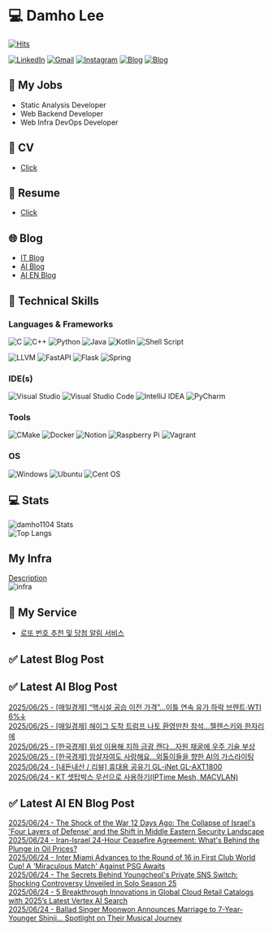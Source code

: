 
# 💻 Damho Lee

[![Hits](https://hits.seeyoufarm.com/api/count/incr/badge.svg?url=https%3A%2F%2Fgithub.com%2Fdamho1104&count_bg=%233D9CC8&title_bg=%23555555&icon=&icon_color=%23E7E7E7&title=hits&edge_flat=false)](https://hits.seeyoufarm.com)  

[![LinkedIn](https://img.shields.io/badge/Linkedin-%230077B5.svg?style=flat&logo=linkedin&logoColor=white)](https://www.linkedin.com/in/damho1104/)
[![Gmail](https://img.shields.io/badge/Gmail-D14836?style=flat&logo=gmail&logoColor=white)](mailto:damho1104@gmail.com)
[![Instagram](https://img.shields.io/badge/Instargram-%23E4405F.svg?style=flat&logo=Instagram&logoColor=white)](https://www.instagram.com/damho1104/)
[![Blog](https://img.shields.io/badge/Blog-%23000000.svg?style=flat&logo=Tistory&logoColor=white)](https://dmomo.co.kr/)
[![Blog](https://img.shields.io/badge/Blog-%23000000.svg?style=flat&logo=WordPress&logoColor=white)](https://blog.ai.dmomo.co.kr/)

## 📃 My Jobs
- Static Analysis Developer
- Web Backend Developer
- Web Infra DevOps Developer

## 📰 CV
- [Click](https://resume.dmomo.net/damho.lee/resume)  

## 📘 Resume
- [Click](https://damho1104.notion.site/8af3191b9815406d95708d9a0cea5a9e)  

## 🌐 Blog
- [IT Blog](https://dmomo.co.kr/)
- [AI Blog](https://blog.ai.dmomo.co.kr/)
- [AI EN Blog](https://ai.trend.dmomo.co.kr/)

## 💪 Technical Skills
### Languages & Frameworks
![C](https://img.shields.io/badge/c-%2300599C.svg?style=flat&logo=c&logoColor=white)
![C++](https://img.shields.io/badge/c++-%2300599C.svg?style=flat&logo=c%2B%2B&logoColor=white)
![Python](https://img.shields.io/badge/Python-3776AB.svg?&style=flat&logo=Python&logoColor=white)
![Java](https://img.shields.io/badge/java-%23ED8B00.svg?style=flat&logo=openjdk&logoColor=white)
![Kotlin](https://img.shields.io/badge/Kotlin-%237F52FF.svg?style=flat&logo=Kotlin&logoColor=white)
![Shell Script](https://img.shields.io/badge/Shell_script-%23121011.svg?style=flat&logo=gnu-bash&logoColor=white)  
  
![LLVM](https://img.shields.io/badge/LLVM/Clang-000B1D.svg?&style=flat&logo=LLVM&logoColor=white)
![FastAPI](https://img.shields.io/badge/FastAPI-005571?style=flat&logo=fastapi)
![Flask](https://img.shields.io/badge/Flask-%23000.svg?style=flat&logo=flask&logoColor=white)
![Spring](https://img.shields.io/badge/Springboot-%236DB33F.svg?style=flat&logo=spring&logoColor=white)
  
  
### IDE(s)
![Visual Studio](https://img.shields.io/badge/Visual%20Studio-5C2D91.svg?style=flat&logo=visual-studio&logoColor=white) 
![Visual Studio Code](https://img.shields.io/badge/Visual%20Studio%20Code-0078d7.svg?style=flat&logo=visual-studio-code&logoColor=white)
![IntelliJ IDEA](https://img.shields.io/badge/IntelliJIDEA-000000.svg?style=flat&logo=intellij-idea&logoColor=white) 
![PyCharm](https://img.shields.io/badge/PyCharm-143?style=flat&logo=pycharm&logoColor=black&color=black&labelColor=green) 


### Tools
![CMake](https://img.shields.io/badge/CMake-%23008FBA.svg?style=flat&logo=cmake&logoColor=white)
![Docker](https://img.shields.io/badge/docker-%230db7ed.svg?style=flat&logo=docker&logoColor=white)
![Notion](https://img.shields.io/badge/Notion-%23000000.svg?style=flat&logo=notion&logoColor=white)
![Raspberry Pi](https://img.shields.io/badge/-RaspberryPi-C51A4A?style=flat&logo=Raspberry-Pi)
![Vagrant](https://img.shields.io/badge/Vagrant-%231563FF.svg?style=flat&logo=vagrant&logoColor=white)


### OS
![Windows](https://img.shields.io/badge/Windows-0078D6?style=flat&logo=windows&logoColor=white)
![Ubuntu](https://img.shields.io/badge/Ubuntu-E95420?style=flat&logo=ubuntu&logoColor=white)
![Cent OS](https://img.shields.io/badge/Cent%20OS-002260?style=flat&logo=centos&logoColor=F0F0F0)


## :computer: Stats
![damho1104 Stats](https://github-readme-stats.vercel.app/api?username=damho1104&hide=issues&show_icons=true&show=prs_merged,prs_merged_percentage&theme=chartreuse-dark)  
![Top Langs](https://github-readme-stats.vercel.app/api/top-langs/?username=damho1104&layout=compact&theme=chartreuse-dark)


## My Infra
[Description](https://dmomo.co.kr/444)  
![infra](https://nextcloud.dmomo.net/apps/files_sharing/publicpreview/EtWDB9RaEXyf4FT?file=/&fileId=142416&x=6016&y=3384&a=true&etag=eee0bc0c4308201c786211582fdbc678)  





## 📣 My Service
- [로또 번호 추천 및 당첨 알림 서비스](https://lotto.dmomo.co.kr/)  


## ✅ Latest Blog Post


## ✅ Latest AI Blog Post
[2025/06/25 - [매일경제] “핵시설 공습 이전 가격”…이틀 연속 유가 하락 브렌트·WTI 6%↓](https://blog.ai.dmomo.co.kr/news/4218) <br/>
[2025/06/25 - [매일경제] 헤이그 도착 트럼프 나토 환영만찬 참석…젤렌스키와 한자리에](https://blog.ai.dmomo.co.kr/news/4215) <br/>
[2025/06/25 - [한국경제] 위성 이용해 지하 금광 캔다…자원 채굴에 우주 기술 부상](https://blog.ai.dmomo.co.kr/news/4212) <br/>
[2025/06/25 - [한국경제] 암살자여도 사랑해요…외톨이들을 향한 AI의 가스라이팅](https://blog.ai.dmomo.co.kr/news/4209) <br/>
[2025/06/24 - [내돈내산 / 리뷰] 휴대용 공유기 GL-iNet GL-AXT1800](https://blog.ai.dmomo.co.kr/review/4201) <br/>
[2025/06/24 - KT 셋탑박스 무선으로 사용하기(IPTime Mesh, MACVLAN)](https://blog.ai.dmomo.co.kr/infra/4194) <br/>

## ✅ Latest AI EN Blog Post
[2025/06/24 - The Shock of the War 12 Days Ago: The Collapse of Israel's 'Four Layers of Defense' and the Shift in Middle Eastern Security Landscape](https://ai.trend.dmomo.co.kr/2025/06/the-shock-of-war-12-days-ago-collapse.html) <br/>
[2025/06/24 - Iran-Israel 24-Hour Ceasefire Agreement: What's Behind the Plunge in Oil Prices?](https://ai.trend.dmomo.co.kr/2025/06/iran-israel-24-hour-ceasefire-agreement.html) <br/>
[2025/06/24 - Inter Miami Advances to the Round of 16 in First Club World Cup! A 'Miraculous Match' Against PSG Awaits](https://ai.trend.dmomo.co.kr/2025/06/inter-miami-advances-to-round-of-16-in.html) <br/>
[2025/06/24 - The Secrets Behind Youngcheol's Private SNS Switch: Shocking Controversy Unveiled in Solo Season 25](https://ai.trend.dmomo.co.kr/2025/06/the-secrets-behind-youngcheols-private.html) <br/>
[2025/06/24 - 5 Breakthrough Innovations in Global Cloud Retail Catalogs with 2025’s Latest Vertex AI Search](https://ai.trend.dmomo.co.kr/2025/06/5-breakthrough-innovations-in-global.html) <br/>
[2025/06/24 - Ballad Singer Moonwon Announces Marriage to 7-Year-Younger Shinji... Spotlight on Their Musical Journey](https://ai.trend.dmomo.co.kr/2025/06/ballad-singer-moonwon-announces.html) <br/>

